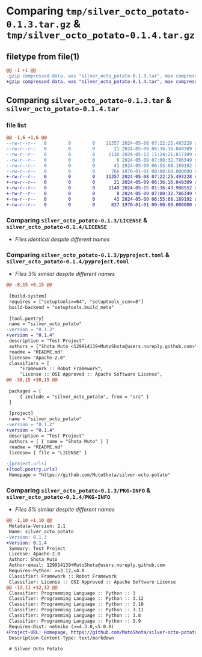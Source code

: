 # Comparing `tmp/silver_octo_potato-0.1.3.tar.gz` & `tmp/silver_octo_potato-0.1.4.tar.gz`

## filetype from file(1)

```diff
@@ -1 +1 @@
-gzip compressed data, was "silver_octo_potato-0.1.3.tar", max compression
+gzip compressed data, was "silver_octo_potato-0.1.4.tar", max compression
```

## Comparing `silver_octo_potato-0.1.3.tar` & `silver_octo_potato-0.1.4.tar`

### file list

```diff
@@ -1,6 +1,6 @@
--rw-r--r--   0        0        0    11357 2024-05-08 07:22:25.493228 silver_octo_potato-0.1.3/LICENSE
--rw-r--r--   0        0        0       21 2024-05-09 06:36:16.049309 silver_octo_potato-0.1.3/README.md
--rw-r--r--   0        0        0     1136 2024-05-13 11:24:21.817309 silver_octo_potato-0.1.3/pyproject.toml
--rw-r--r--   0        0        0        0 2024-05-09 07:00:32.786349 silver_octo_potato-0.1.3/src/silver_octo_potato/__init__.py
--rw-r--r--   0        0        0       43 2024-05-09 06:55:08.189192 silver_octo_potato-0.1.3/src/silver_octo_potato/example.py
--rw-r--r--   0        0        0      766 1970-01-01 00:00:00.000000 silver_octo_potato-0.1.3/PKG-INFO
+-rw-r--r--   0        0        0    11357 2024-05-08 07:22:25.493228 silver_octo_potato-0.1.4/LICENSE
+-rw-r--r--   0        0        0       21 2024-05-09 06:36:16.049309 silver_octo_potato-0.1.4/README.md
+-rw-r--r--   0        0        0     1140 2024-05-15 01:36:43.988552 silver_octo_potato-0.1.4/pyproject.toml
+-rw-r--r--   0        0        0        0 2024-05-09 07:00:32.786349 silver_octo_potato-0.1.4/src/silver_octo_potato/__init__.py
+-rw-r--r--   0        0        0       43 2024-05-09 06:55:08.189192 silver_octo_potato-0.1.4/src/silver_octo_potato/example.py
+-rw-r--r--   0        0        0      837 1970-01-01 00:00:00.000000 silver_octo_potato-0.1.4/PKG-INFO
```

### Comparing `silver_octo_potato-0.1.3/LICENSE` & `silver_octo_potato-0.1.4/LICENSE`

 * *Files identical despite different names*

### Comparing `silver_octo_potato-0.1.3/pyproject.toml` & `silver_octo_potato-0.1.4/pyproject.toml`

 * *Files 3% similar despite different names*

```diff
@@ -8,15 +8,15 @@
 
 [build-system]
 requires = ["setuptools>=64", "setuptools_scm>=8"]
 build-backend = "setuptools.build_meta"
 
 [tool.poetry]
 name = "silver_octo_potato"
-version = "0.1.3"
+version = "0.1.4"
 description = "Test Project"
 authors = ["Shota Muto <129914139+MutoShota@users.noreply.github.com>"]
 readme = "README.md"
 license= "Apache-2.0"
 classifiers = [
     "Framework :: Robot Framework",
     "License :: OSI Approved :: Apache Software License",
@@ -30,15 +30,15 @@
 
 packages = [
     { include = "silver_octo_potato", from = "src" }
 ]
 
 [project]
 name = "silver_octo_potato"
-version = "0.1.2"
+version = "0.1.4"
 description = "Test Project"
 authors = [ { name = "Shota Muto" } ]
 readme = "README.md"
 license= { file = "LICENSE" }
 
-[project.urls]
+[tool.poetry.urls]
 Homepage = "https://github.com/MutoShota/silver-octo-potato"
```

### Comparing `silver_octo_potato-0.1.3/PKG-INFO` & `silver_octo_potato-0.1.4/PKG-INFO`

 * *Files 5% similar despite different names*

```diff
@@ -1,10 +1,10 @@
 Metadata-Version: 2.1
 Name: silver_octo_potato
-Version: 0.1.3
+Version: 0.1.4
 Summary: Test Project
 License: Apache-2.0
 Author: Shota Muto
 Author-email: 129914139+MutoShota@users.noreply.github.com
 Requires-Python: >=3.12,<4.0
 Classifier: Framework :: Robot Framework
 Classifier: License :: OSI Approved :: Apache Software License
@@ -12,11 +12,12 @@
 Classifier: Programming Language :: Python :: 3
 Classifier: Programming Language :: Python :: 3.12
 Classifier: Programming Language :: Python :: 3.10
 Classifier: Programming Language :: Python :: 3.11
 Classifier: Programming Language :: Python :: 3.8
 Classifier: Programming Language :: Python :: 3.9
 Requires-Dist: netmiko (>=4.3.0,<5.0.0)
+Project-URL: Homepage, https://github.com/MutoShota/silver-octo-potato
 Description-Content-Type: text/markdown
 
 # Silver Octo Potato
```

